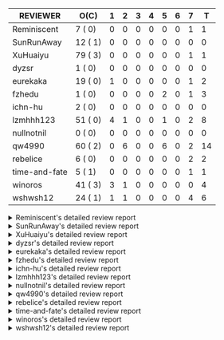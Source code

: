 |   REVIEWER    |  O(C)   | 1 | 2 | 3 | 4 | 5 | 6 | 7 | T  |
|---------------|---------|---|---|---|---|---|---|---|----|
| Reminiscent   |  7 ( 0) | 0 | 0 | 0 | 0 | 0 | 0 | 1 |  1 |
| SunRunAway    | 12 ( 1) | 0 | 0 | 0 | 0 | 0 | 0 | 0 |  0 |
| XuHuaiyu      | 79 ( 3) | 0 | 0 | 0 | 0 | 0 | 0 | 1 |  1 |
| dyzsr         |  1 ( 0) | 0 | 0 | 0 | 0 | 0 | 0 | 0 |  0 |
| eurekaka      | 19 ( 0) | 1 | 0 | 0 | 0 | 0 | 0 | 1 |  2 |
| fzhedu        |  1 ( 0) | 0 | 0 | 0 | 0 | 2 | 0 | 1 |  3 |
| ichn-hu       |  2 ( 0) | 0 | 0 | 0 | 0 | 0 | 0 | 0 |  0 |
| lzmhhh123     | 51 ( 0) | 4 | 1 | 0 | 0 | 1 | 0 | 2 |  8 |
| nullnotnil    |  0 ( 0) | 0 | 0 | 0 | 0 | 0 | 0 | 0 |  0 |
| qw4990        | 60 ( 2) | 0 | 6 | 0 | 0 | 6 | 0 | 2 | 14 |
| rebelice      |  6 ( 0) | 0 | 0 | 0 | 0 | 0 | 0 | 2 |  2 |
| time-and-fate |  5 ( 1) | 0 | 0 | 0 | 0 | 0 | 0 | 1 |  1 |
| winoros       | 41 ( 3) | 3 | 1 | 0 | 0 | 0 | 0 | 0 |  4 |
| wshwsh12      | 24 ( 1) | 1 | 1 | 0 | 0 | 0 | 0 | 4 |  6 |


<details> 
  <summary>Reminiscent's detailed review report</summary> 

## To Be Reviewed

|    REPO    |                                                                     PR                                                                     | C | LASTED  |
|------------|--------------------------------------------------------------------------------------------------------------------------------------------|---|---------|
| tidb/21896 | [planner: fix union doesn't handle collate correctly (#21854)](https://github.com/pingcap/tidb/pull/21896)                                 |   | 113d19h |
| tidb/23474 | [planner: fix inappropriate null flag of null constants (#23457)](https://github.com/pingcap/tidb/pull/23474)                              |   | 21d18h  |
| tidb/23575 | [executor: fix update panic on join having statement (#23554)](https://github.com/pingcap/tidb/pull/23575)                                 |   | 18d21h  |
| tidb/23685 | [planner: fix the issue that planner hints don't work in some batch/point-get plans (#23666)](https://github.com/pingcap/tidb/pull/23685)  |   | 14d16h  |
| tidb/23917 | [planner: fix wrong TableDual plans caused by comparing Binary and Bytes incorrectly (#23860)](https://github.com/pingcap/tidb/pull/23917) |   | 5d23h   |
| tidb/23918 | [planner: fix wrong TableDual plans caused by comparing Binary and Bytes incorrectly (#23860)](https://github.com/pingcap/tidb/pull/23918) |   | 5d23h   |
| tidb/23962 | [statistics: use index fm-sketches instead of bucket NDV to calculate global NDV for indexes](https://github.com/pingcap/tidb/pull/23962)  |   | 1d17h   |


## Reviewed in Last 7 Days

|    REPO    |                                                       PR                                                       | C | D |  R   |
|------------|----------------------------------------------------------------------------------------------------------------|---|---|------|
| tidb/23838 | [statistics: collect FMSketch when processing index analyze tasks](https://github.com/pingcap/tidb/pull/23838) |   | 7 | 5d1h |


</details> 


<details> 
  <summary>SunRunAway's detailed review report</summary> 

## To Be Reviewed

|    REPO    |                                                                  PR                                                                   | C | LASTED  |
|------------|---------------------------------------------------------------------------------------------------------------------------------------|---|---------|
| tidb/19178 | [executor: Refactor probe channel](https://github.com/pingcap/tidb/pull/19178)                                                        |   | 243d16h |
| tidb/19807 | [executor: parallel evaluation for hash aggregate distinct](https://github.com/pingcap/tidb/pull/19807)                               |   | 221d10h |
| tidb/19900 | [executor: enable inline projection for sort&topN](https://github.com/pingcap/tidb/pull/19900)                                        | Y | 216d18h |
| tidb/20140 | [expressions: Support `bin-to-uuid` and `uuid-to-bin`](https://github.com/pingcap/tidb/pull/20140)                                    |   | 203d22h |
| tidb/20765 | [planner: support stable result mode](https://github.com/pingcap/tidb/pull/20765)                                                     |   | 162d17h |
| tidb/21207 | [planner: fix the inappropriate out-of-range range estimation rule](https://github.com/pingcap/tidb/pull/21207)                       |   | 141d19h |
| tidb/21834 | [planner: enhanced index range calculation plan](https://github.com/pingcap/tidb/pull/21834)                                          |   | 118d18h |
| tidb/21876 | [planner: bypass the DNF restriction if index merge hint is specified (#20799)](https://github.com/pingcap/tidb/pull/21876)           |   | 116d19h |
| tidb/21878 | [planner: do not push down lock to pointGet/bacthPointGet when selection exists](https://github.com/pingcap/tidb/pull/21878)          |   | 116d18h |
| tidb/21956 | [planner/preprocessor: disallow into-outfile clause in some place](https://github.com/pingcap/tidb/pull/21956)                        |   | 111d23h |
| tidb/22217 | [*: rewrite origin SQL with default DB for SQL bindings (#21275)](https://github.com/pingcap/tidb/pull/22217)                         |   | 97d17h  |
| tidb/22379 | [[experiment] executor: allow aggregation to spill disk when running out of memory quota](https://github.com/pingcap/tidb/pull/22379) |   | 90d19h  |


## Reviewed in Last 7 Days

| REPO | PR | C | D | R |
|------|----|---|---|---|


</details> 


<details> 
  <summary>XuHuaiyu's detailed review report</summary> 

## To Be Reviewed

|     REPO     |                                                                              PR                                                                               | C | LASTED  |
|--------------|---------------------------------------------------------------------------------------------------------------------------------------------------------------|---|---------|
| docs-cn/5619 | [Update data-type-date-and-time.md](https://github.com/pingcap/docs-cn/pull/5619)                                                                             |   | 46d15h  |
| tidb/19900   | [executor: enable inline projection for sort&topN](https://github.com/pingcap/tidb/pull/19900)                                                                | Y | 216d18h |
| docs-cn/5671 | [tidb: Add time format description](https://github.com/pingcap/docs-cn/pull/5671)                                                                             |   | 40d11h  |
| tidb/19957   | [executor: add builtin aggregate function `json_arrayagg`](https://github.com/pingcap/tidb/pull/19957)                                                        | Y | 214d13h |
| tidb/20140   | [expressions: Support `bin-to-uuid` and `uuid-to-bin`](https://github.com/pingcap/tidb/pull/20140)                                                            |   | 203d22h |
| tidb/20790   | [collation: add pinyin collation for chinese charset support](https://github.com/pingcap/tidb/pull/20790)                                                     |   | 161d20h |
| tidb/21064   | [planner, executor: fix cast not check error](https://github.com/pingcap/tidb/pull/21064)                                                                     |   | 149d8h  |
| tidb/21149   | [executor:Add runtime stat for IndexMergeReaderExecutor (#20653)](https://github.com/pingcap/tidb/pull/21149)                                                 |   | 145d14h |
| tidb/21228   | [executor: return the result immediately when combining LIMIT row_count with DISTINCT](https://github.com/pingcap/tidb/pull/21228)                            |   | 141d13h |
| tidb/21304   | [executor: Add the HashAggExec runtime information (#20577)](https://github.com/pingcap/tidb/pull/21304)                                                      |   | 139d12h |
| tidb/21334   | [*: make rollback work on user-defined variables](https://github.com/pingcap/tidb/pull/21334)                                                                 |   | 138d14h |
| tidb/21401   | [expression: incompatibility with MySQL for ADDTIME()](https://github.com/pingcap/tidb/pull/21401)                                                            |   | 134d11h |
| tidb/21536   | [executor: add slow-log file meta cache to avoid repeat read file meta information](https://github.com/pingcap/tidb/pull/21536)                               |   | 127d14h |
| tidb/21564   | [ddl: fix Incorrect behavior of NO_ZERO_DATE when altering table](https://github.com/pingcap/tidb/pull/21564)                                                 |   | 126d15h |
| tidb/21896   | [planner: fix union doesn't handle collate correctly (#21854)](https://github.com/pingcap/tidb/pull/21896)                                                    |   | 113d19h |
| tidb/22131   | [privilege: remove leading and trailing space when create user and role](https://github.com/pingcap/tidb/pull/22131)                                          |   | 103d19h |
| tidb/22163   | [expression: separated arithmeticMinusIntSig](https://github.com/pingcap/tidb/pull/22163)                                                                     |   | 99d13h  |
| tidb/22186   | [executor: fix select into outfile with year type column has no data (#22175)](https://github.com/pingcap/tidb/pull/22186)                                    |   | 98d16h  |
| tidb/22616   | [expression: from_unixtime accept 64-bit integers](https://github.com/pingcap/tidb/pull/22616)                                                                |   | 74d23h  |
| tidb/22617   | [metrics: fix wrong bucket name of coprocessor cache (#22454)](https://github.com/pingcap/tidb/pull/22617)                                                    |   | 74d23h  |
| tidb/22624   | [ planner: not pruning column used by union scan condition (#21640)](https://github.com/pingcap/tidb/pull/22624)                                              |   | 74d17h  |
| tidb/22631   | [executor: refine window processor](https://github.com/pingcap/tidb/pull/22631)                                                                               |   | 72d23h  |
| tidb/22696   | [expression: enable arithmetic Mod push down](https://github.com/pingcap/tidb/pull/22696)                                                                     |   | 69d17h  |
| tidb/22711   | [executor: Fix inline schema name](https://github.com/pingcap/tidb/pull/22711)                                                                                |   | 69d11h  |
| tidb/22722   | [planner, errno: make error code of ErrMixOfGroupFuncAndFields consistent with MySQL](https://github.com/pingcap/tidb/pull/22722)                             |   | 68d20h  |
| tidb/22814   | [expression: fix enum and set type expression in where clause (#22785)](https://github.com/pingcap/tidb/pull/22814)                                           |   | 53d19h  |
| tidb/22908   | [txn: Add txn state's view](https://github.com/pingcap/tidb/pull/22908)                                                                                       |   | 48d20h  |
| tidb/23012   | [executor: fix affected rows of ddls and complete uint tests](https://github.com/pingcap/tidb/pull/23012)                                                     |   | 44d16h  |
| tidb/23152   | [expression: fix wrong error info (#22760)](https://github.com/pingcap/tidb/pull/23152)                                                                       |   | 37d14h  |
| tidb/23196   | [types: fix the bug about the wrong query result for decimal type  (#22507)](https://github.com/pingcap/tidb/pull/23196)                                      |   | 35d18h  |
| tidb/23220   | [Release 4.0](https://github.com/pingcap/tidb/pull/23220)                                                                                                     |   | 35d11h  |
| tidb/23233   | [planner: fix incorrect duration between compare (#22830)](https://github.com/pingcap/tidb/pull/23233)                                                        |   | 34d18h  |
| tidb/23257   | [executor: group_concat aggr panic when session.group_concat_max_len is small (#23131)](https://github.com/pingcap/tidb/pull/23257)                           |   | 33d18h  |
| tidb/23295   | [util, types: don't let SPM be affected by charset (#23161)](https://github.com/pingcap/tidb/pull/23295)                                                      |   | 32d11h  |
| tidb/23335   | [expression: fix unexpected constant fold when year compare string (#23281)](https://github.com/pingcap/tidb/pull/23335)                                      |   | 28d19h  |
| tidb/23336   | [expression: fix unexpected constant fold when year compare string (#23281)](https://github.com/pingcap/tidb/pull/23336)                                      |   | 28d19h  |
| tidb/23347   | [planner: show cast type in EXPLAIN in coptask (#23123)](https://github.com/pingcap/tidb/pull/23347)                                                          |   | 28d18h  |
| tidb/23348   | [planner: show cast type in EXPLAIN in coptask (#23123)](https://github.com/pingcap/tidb/pull/23348)                                                          |   | 28d18h  |
| tidb/23350   | [util/stringutil, util/ranger, planner: use hierarchical separators to simplify the parsing for info of EXPLAIN ](https://github.com/pingcap/tidb/pull/23350) |   | 28d17h  |
| tidb/23368   | [executor, expression: fix the incorrect result of AVG function (#23285)](https://github.com/pingcap/tidb/pull/23368)                                         |   | 27d20h  |
| tidb/23369   | [executor, expression: fix the incorrect result of AVG function (#23285)](https://github.com/pingcap/tidb/pull/23369)                                         |   | 27d20h  |
| tidb/23397   | [expression: fix refine compare constant (#23339)](https://github.com/pingcap/tidb/pull/23397)                                                                |   | 26d17h  |
| tidb/23398   | [expression: fix refine compare constant (#23339)](https://github.com/pingcap/tidb/pull/23398)                                                                |   | 26d17h  |
| tidb/23405   | [domain: remove the exit chan, use context](https://github.com/pingcap/tidb/pull/23405)                                                                       |   | 26d17h  |
| tidb/23433   | [WIP: speed up for slow query logs retrieving ](https://github.com/pingcap/tidb/pull/23433)                                                                   |   | 25d17h  |
| tidb/23474   | [planner: fix inappropriate null flag of null constants (#23457)](https://github.com/pingcap/tidb/pull/23474)                                                 |   | 21d18h  |
| tidb/23487   | [planner: optimize count(distinct a) to count(a) if there is an unique key on a](https://github.com/pingcap/tidb/pull/23487)                                  | Y | 21d14h  |
| tidb/23497   | [expression: Let TiDB use Hyperscan to support multi-pattern-match](https://github.com/pingcap/tidb/pull/23497)                                               |   | 20d22h  |
| tidb/23517   | [*: Add the metric about the SQL with TiFlash Success  (#23426)](https://github.com/pingcap/tidb/pull/23517)                                                  |   | 20d12h  |
| tidb/23562   | [execution: reuse iterator in hash join](https://github.com/pingcap/tidb/pull/23562)                                                                          |   | 19d13h  |
| tidb/23640   | [*: fix the bug about YEAR(0.9) returns NULL instead of 0 in NO_ZERO_DATE mode](https://github.com/pingcap/tidb/pull/23640)                                   |   | 15d13h  |
| tidb/23661   | [expression: Maintain separate scalar function pushdown lists for each engine instead of unified. (#23284)](https://github.com/pingcap/tidb/pull/23661)       |   | 14d20h  |
| tidb/23682   | [executor: fix a panic when batch point get is used for partition table (#23652)](https://github.com/pingcap/tidb/pull/23682)                                 |   | 14d16h  |
| tidb/23683   | [executor: fix a panic when batch point get is used for partition table (#23652)](https://github.com/pingcap/tidb/pull/23683)                                 |   | 14d16h  |
| tidb/23691   | [executor: fix index join on prefix column index (#23678)](https://github.com/pingcap/tidb/pull/23691)                                                        |   | 14d15h  |
| tidb/23705   | [executor: refineArgs() bug fix when compare int with very small decimal (#23694)](https://github.com/pingcap/tidb/pull/23705)                                |   | 14d13h  |
| tidb/23756   | [planner: fix set not null flag for outer join (#23727)](https://github.com/pingcap/tidb/pull/23756)                                                          |   | 13d14h  |
| tidb/23812   | [executor, planner: fix collation for hash join building (#23770)](https://github.com/pingcap/tidb/pull/23812)                                                |   | 12d12h  |
| tidb/23826   | [executor: fix 2nd index dup check after insert ignore on dup update primary (#23814)](https://github.com/pingcap/tidb/pull/23826)                            |   | 11d20h  |
| tidb/23857   | [types: fix type merge about bit type](https://github.com/pingcap/tidb/pull/23857)                                                                            |   | 7d19h   |
| tidb/23868   | [store, kv: Add information about async commit/1pc to tidb_last_txn_info (#23833)](https://github.com/pingcap/tidb/pull/23868)                                |   | 7d16h   |
| tidb/23878   | [functions: fix some string function has wrong collation and flag (#23835)](https://github.com/pingcap/tidb/pull/23878)                                       |   | 6d21h   |
| tidb/23879   | [functions: fix some string function has wrong collation and flag (#23835)](https://github.com/pingcap/tidb/pull/23879)                                       |   | 6d21h   |
| tidb/23884   | [Metric: Collect TiKV Read Metric for SLI/SLO](https://github.com/pingcap/tidb/pull/23884)                                                                    |   | 6d19h   |
| tidb/23888   | [executor: fix resource leak of Shuffle Executor.](https://github.com/pingcap/tidb/pull/23888)                                                                |   | 6d18h   |
| tidb/23902   | [expression: fix comparing year with datetime for equality](https://github.com/pingcap/tidb/pull/23902)                                                       |   | 6d15h   |
| tidb/23918   | [planner: fix wrong TableDual plans caused by comparing Binary and Bytes incorrectly (#23860)](https://github.com/pingcap/tidb/pull/23918)                    |   | 5d23h   |
| tidb/23931   | [*: don't allocate SessionIndexUsageCollector when indexUsageLease equals 0](https://github.com/pingcap/tidb/pull/23931)                                      |   | 4d18h   |
| tidb/23935   | [planner, sessionvar: avoid sending same task id to TiFlash (#23747)](https://github.com/pingcap/tidb/pull/23935)                                             |   | 4d13h   |
| tidb/23944   | [go.mod: update `gopsutil` to v3.21.3](https://github.com/pingcap/tidb/pull/23944)                                                                            |   | 2d14h   |
| tidb/23950   | [planner: fix comment mistake of `basePhysicalPlan. ExplainNormalizedInfo`](https://github.com/pingcap/tidb/pull/23950)                                       |   | 1d20h   |
| tidb/23956   | [*: Add the metric about the SQL with TiFlash Success  (#23426)](https://github.com/pingcap/tidb/pull/23956)                                                  |   | 1d19h   |
| tidb/23958   | [executor: fix `show table status` for the database with upper-cased name (#23896)](https://github.com/pingcap/tidb/pull/23958)                               |   | 1d18h   |
| tidb/23959   | [executor: fix `show table status` for the database with upper-cased name (#23896)](https://github.com/pingcap/tidb/pull/23959)                               |   | 1d18h   |
| tidb/23964   | [executor: GROUP_CONCAT(float) is not compatible with mysql](https://github.com/pingcap/tidb/pull/23964)                                                      |   | 1d16h   |
| tidb/23972   | [planner: change descScanFactor to scanFactor when rowCount is small.](https://github.com/pingcap/tidb/pull/23972)                                            |   | 1d13h   |
| tidb/23978   | [*: add security enhanced mode part 1](https://github.com/pingcap/tidb/pull/23978)                                                                            |   | 1d2h    |
| tidb/23981   | [planner: remove useless cast function in AggToProj](https://github.com/pingcap/tidb/pull/23981)                                                              |   | 20h     |
| tidb/23988   | [statistics: fix some potential panic in statistics](https://github.com/pingcap/tidb/pull/23988)                                                              |   | 18h     |


## Reviewed in Last 7 Days

|    REPO    |                                               PR                                                | C | D |  R  |
|------------|-------------------------------------------------------------------------------------------------|---|---|-----|
| tidb/23867 | [expression: fix wrong flen infer for bit constant](https://github.com/pingcap/tidb/pull/23867) |   | 7 | 16h |


</details> 


<details> 
  <summary>dyzsr's detailed review report</summary> 

## To Be Reviewed

|    REPO    |                                                             PR                                                             | C | LASTED |
|------------|----------------------------------------------------------------------------------------------------------------------------|---|--------|
| tidb/23559 | [ranger: fix the range construction behavior when the column's type is `YEAR`](https://github.com/pingcap/tidb/pull/23559) |   | 19d14h |


## Reviewed in Last 7 Days

| REPO | PR | C | D | R |
|------|----|---|---|---|


</details> 


<details> 
  <summary>eurekaka's detailed review report</summary> 

## To Be Reviewed

|    REPO    |                                                                         PR                                                                         | C | LASTED  |
|------------|----------------------------------------------------------------------------------------------------------------------------------------------------|---|---------|
| tidb/20877 | [statistics: collect index usage information](https://github.com/pingcap/tidb/pull/20877)                                                          |   | 159d16h |
| tidb/23002 | [store/*: fix err check](https://github.com/pingcap/tidb/pull/23002)                                                                               |   | 45d0h   |
| tidb/23283 | [util: optimize the performance of restore with db (#22910)](https://github.com/pingcap/tidb/pull/23283)                                           |   | 32d17h  |
| tidb/23316 | [planner: Fix rebuild range for prepared plan](https://github.com/pingcap/tidb/pull/23316)                                                         |   | 29d17h  |
| tidb/23373 | [executor: fix get var expr when session var is hex literal (#23241)](https://github.com/pingcap/tidb/pull/23373)                                  |   | 27d19h  |
| tidb/23543 | [statistics: fix auto analyze log information incomplete (#23522)](https://github.com/pingcap/tidb/pull/23543)                                     |   | 19d18h  |
| tidb/23685 | [planner: fix the issue that planner hints don't work in some batch/point-get plans (#23666)](https://github.com/pingcap/tidb/pull/23685)          |   | 14d16h  |
| tidb/23689 | [planner: fix the panic when we calculate the partition range (#23651)](https://github.com/pingcap/tidb/pull/23689)                                |   | 14d16h  |
| tidb/23705 | [executor: refineArgs() bug fix when compare int with very small decimal (#23694)](https://github.com/pingcap/tidb/pull/23705)                     |   | 14d13h  |
| tidb/23756 | [planner: fix set not null flag for outer join (#23727)](https://github.com/pingcap/tidb/pull/23756)                                               |   | 13d14h  |
| tidb/23760 | [collation: fix tidb panic when compare string with collation](https://github.com/pingcap/tidb/pull/23760)                                         |   | 13d13h  |
| tidb/23883 | [*: don't allocate SessionIndexUsageCollector when indexUsageLease equals 0 (#23861)](https://github.com/pingcap/tidb/pull/23883)                  |   | 6d19h   |
| tidb/23926 | [planner: support explain verbose mode](https://github.com/pingcap/tidb/pull/23926)                                                                |   | 4d21h   |
| tidb/23938 | [planner,privilege: requires extra privileges for REPLACE and INSERT ON DUPLICATE statements (#23911)](https://github.com/pingcap/tidb/pull/23938) |   | 4d9h    |
| tidb/23939 | [planner,privilege: requires extra privileges for REPLACE and INSERT ON DUPLICATE statements (#23911)](https://github.com/pingcap/tidb/pull/23939) |   | 4d9h    |
| tidb/23969 | [planner: fix a bug that point get plan returns wrong column name (#23365)](https://github.com/pingcap/tidb/pull/23969)                            |   | 1d14h   |
| tidb/23970 | [planner: fix a bug that point get plan returns wrong column name (#23365)](https://github.com/pingcap/tidb/pull/23970)                            |   | 1d14h   |
| tidb/23974 | [planner: do not push down to TiFlash if the table scan require to scan data in desc order (#23948)](https://github.com/pingcap/tidb/pull/23974)   |   | 1d12h   |
| tidb/23988 | [statistics: fix some potential panic in statistics](https://github.com/pingcap/tidb/pull/23988)                                                   |   | 18h     |


## Reviewed in Last 7 Days

|    REPO    |                                                 PR                                                 | C | D |  R   |
|------------|----------------------------------------------------------------------------------------------------|---|---|------|
| tidb/23968 | [statistics: fix unstable TestDropPartitionStats test](https://github.com/pingcap/tidb/pull/23968) |   | 1 | 18h  |
| tidb/23718 | [*: add TableSample ID for PhysicalIDToTypeString()](https://github.com/pingcap/tidb/pull/23718)   |   | 7 | 7d5h |


</details> 


<details> 
  <summary>fzhedu's detailed review report</summary> 

## To Be Reviewed

|    REPO    |                                                        PR                                                         | C | LASTED |
|------------|-------------------------------------------------------------------------------------------------------------------|---|--------|
| tidb/23935 | [planner, sessionvar: avoid sending same task id to TiFlash (#23747)](https://github.com/pingcap/tidb/pull/23935) |   | 4d13h  |


## Reviewed in Last 7 Days

|    REPO    |                                                          PR                                                          | C | D |   R   |
|------------|----------------------------------------------------------------------------------------------------------------------|---|---|-------|
| tidb/23930 | [planner: make sure that join key type are always the same for mpp join](https://github.com/pingcap/tidb/pull/23930) |   | 5 | 5h    |
| tidb/23747 | [planner, sessionvar: avoid sending same task id to TiFlash](https://github.com/pingcap/tidb/pull/23747)             |   | 5 | 9d1h  |
| tics/1715  | [Do not allow columns with same name in TiFlash's Block](https://github.com/pingcap/tics/pull/1715)                  |   | 7 | 5d22h |


</details> 


<details> 
  <summary>ichn-hu's detailed review report</summary> 

## To Be Reviewed

|    REPO    |                                               PR                                                | C | LASTED |
|------------|-------------------------------------------------------------------------------------------------|---|--------|
| tidb/23857 | [types: fix type merge about bit type](https://github.com/pingcap/tidb/pull/23857)              |   | 7d19h  |
| tidb/23867 | [expression: fix wrong flen infer for bit constant](https://github.com/pingcap/tidb/pull/23867) |   | 7d16h  |


## Reviewed in Last 7 Days

| REPO | PR | C | D | R |
|------|----|---|---|---|


</details> 


<details> 
  <summary>lzmhhh123's detailed review report</summary> 

## To Be Reviewed

|    REPO    |                                                                             PR                                                                              | C | LASTED  |
|------------|-------------------------------------------------------------------------------------------------------------------------------------------------------------|---|---------|
| tidb/20444 | [expression: add json_merge_patch](https://github.com/pingcap/tidb/pull/20444)                                                                              |   | 181d21h |
| tidb/20465 | [expression: add uuidShortFunction](https://github.com/pingcap/tidb/pull/20465)                                                                             |   | 180d19h |
| tidb/20642 | [executor: modify admin executors to support partitioned table with global index](https://github.com/pingcap/tidb/pull/20642)                               |   | 169d15h |
| tidb/20903 | [planner: fix confused and unnecessary double-projection in plans.](https://github.com/pingcap/tidb/pull/20903)                                             |   | 158d17h |
| tidb/21018 | [planner: don't push down null sensitive join conditions (#19620)](https://github.com/pingcap/tidb/pull/21018)                                              |   | 152d17h |
| tidb/21195 | [brie: integrate lightning to suport IMPORT statement](https://github.com/pingcap/tidb/pull/21195)                                                          |   | 141d22h |
| tidb/21334 | [*: make rollback work on user-defined variables](https://github.com/pingcap/tidb/pull/21334)                                                               |   | 138d14h |
| tidb/21347 | [session: make rollback work on global variables](https://github.com/pingcap/tidb/pull/21347)                                                               |   | 137d19h |
| tidb/21487 | [*: ensure TABLE statement works](https://github.com/pingcap/tidb/pull/21487)                                                                               |   | 131d4h  |
| tidb/21641 | [executor: Fix pessimistic lock doesn't work on the partition table for subquery/joins](https://github.com/pingcap/tidb/pull/21641)                         |   | 124d18h |
| tidb/21651 | [planner: allow filter condition pushing down to IndexScan for prefix index](https://github.com/pingcap/tidb/pull/21651)                                    |   | 124d13h |
| tidb/22126 | [*: add `sys` schema, `sys.SCHEMA_UNUSED_INDEXES` view and `sys.SCHEMA_INDEX_USAGE` view](https://github.com/pingcap/tidb/pull/22126)                       |   | 103d19h |
| tidb/22361 | [table: fix insert into _tidb_rowid panic and rebase it if needed (#22062)](https://github.com/pingcap/tidb/pull/22361)                                     |   | 91d20h  |
| tidb/22372 | [executor: fix SelectForUpdate in decorrelated subquery under pessimistic mode](https://github.com/pingcap/tidb/pull/22372)                                 |   | 91d9h   |
| tidb/22478 | [planner, executor: fix query partition table with global unique index get wrong result](https://github.com/pingcap/tidb/pull/22478)                        |   | 82d13h  |
| tidb/22631 | [executor: refine window processor](https://github.com/pingcap/tidb/pull/22631)                                                                             |   | 72d23h  |
| tidb/22686 | [expression: support enum pushdown](https://github.com/pingcap/tidb/pull/22686)                                                                             |   | 69d22h  |
| tidb/22699 | [brie: add error info column and history backup/restore info in sql](https://github.com/pingcap/tidb/pull/22699)                                            |   | 69d16h  |
| tidb/23001 | [statistics: fix err check](https://github.com/pingcap/tidb/pull/23001)                                                                                     |   | 45d0h   |
| tidb/23022 | [executor: create PipelinedWindowExec based on current implementation and modify the windowProcessor interface](https://github.com/pingcap/tidb/pull/23022) |   | 43d18h  |
| tidb/23149 | [core: support left join and right join for join reorder](https://github.com/pingcap/tidb/pull/23149)                                                       |   | 38d12h  |
| tidb/23257 | [executor: group_concat aggr panic when session.group_concat_max_len is small (#23131)](https://github.com/pingcap/tidb/pull/23257)                         |   | 33d18h  |
| tidb/23283 | [util: optimize the performance of restore with db (#22910)](https://github.com/pingcap/tidb/pull/23283)                                                    |   | 32d17h  |
| tidb/23347 | [planner: show cast type in EXPLAIN in coptask (#23123)](https://github.com/pingcap/tidb/pull/23347)                                                        |   | 28d18h  |
| tidb/23348 | [planner: show cast type in EXPLAIN in coptask (#23123)](https://github.com/pingcap/tidb/pull/23348)                                                        |   | 28d18h  |
| tidb/23368 | [executor, expression: fix the incorrect result of AVG function (#23285)](https://github.com/pingcap/tidb/pull/23368)                                       |   | 27d20h  |
| tidb/23369 | [executor, expression: fix the incorrect result of AVG function (#23285)](https://github.com/pingcap/tidb/pull/23369)                                       |   | 27d20h  |
| tidb/23373 | [executor: fix get var expr when session var is hex literal (#23241)](https://github.com/pingcap/tidb/pull/23373)                                           |   | 27d19h  |
| tidb/23559 | [ranger: fix the range construction behavior when the column's type is `YEAR`](https://github.com/pingcap/tidb/pull/23559)                                  |   | 19d14h  |
| tidb/23655 | [planner, type: remove the prefix 0 in the bit array when we get the BinaryLiteral (#23523)](https://github.com/pingcap/tidb/pull/23655)                    |   | 14d22h  |
| tidb/23656 | [planner, type: remove the prefix 0 in the bit array when we get the BinaryLiteral (#23523)](https://github.com/pingcap/tidb/pull/23656)                    |   | 14d22h  |
| tidb/23660 | [expression: Maintain separate scalar function pushdown lists for each engine instead of unified. (#23284)](https://github.com/pingcap/tidb/pull/23660)     |   | 14d20h  |
| tidb/23661 | [expression: Maintain separate scalar function pushdown lists for each engine instead of unified. (#23284)](https://github.com/pingcap/tidb/pull/23661)     |   | 14d20h  |
| tidb/23703 | [expression: fix approx_percent panic on bit column (#23687)](https://github.com/pingcap/tidb/pull/23703)                                                   |   | 14d13h  |
| tidb/23705 | [executor: refineArgs() bug fix when compare int with very small decimal (#23694)](https://github.com/pingcap/tidb/pull/23705)                              |   | 14d13h  |
| tidb/23714 | [*:Support record statment_history table evicted info](https://github.com/pingcap/tidb/pull/23714)                                                          |   | 14d1h   |
| tidb/23756 | [planner: fix set not null flag for outer join (#23727)](https://github.com/pingcap/tidb/pull/23756)                                                        |   | 13d14h  |
| tidb/23760 | [collation: fix tidb panic when compare string with collation](https://github.com/pingcap/tidb/pull/23760)                                                  |   | 13d13h  |
| tidb/23812 | [executor, planner: fix collation for hash join building (#23770)](https://github.com/pingcap/tidb/pull/23812)                                              |   | 12d12h  |
| tidb/23818 | [*: protect read only noop via tidb_enable_noop_functions](https://github.com/pingcap/tidb/pull/23818)                                                      |   | 12d5h   |
| tidb/23822 | [statistics: feedback not panic when no ndv collected (#23808)](https://github.com/pingcap/tidb/pull/23822)                                                 |   | 11d22h  |
| tidb/23902 | [expression: fix comparing year with datetime for equality](https://github.com/pingcap/tidb/pull/23902)                                                     |   | 6d15h   |
| tidb/23926 | [planner: support explain verbose mode](https://github.com/pingcap/tidb/pull/23926)                                                                         |   | 4d21h   |
| tidb/23935 | [planner, sessionvar: avoid sending same task id to TiFlash (#23747)](https://github.com/pingcap/tidb/pull/23935)                                           |   | 4d13h   |
| tidb/23936 | [planner: prevent appending `_tidb_rowid` to `DataSource` schema in index merge](https://github.com/pingcap/tidb/pull/23936)                                |   | 4d12h   |
| tidb/23939 | [planner,privilege: requires extra privileges for REPLACE and INSERT ON DUPLICATE statements (#23911)](https://github.com/pingcap/tidb/pull/23939)          |   | 4d9h    |
| tidb/23940 | [config, ddl: allow auto inc columns in generated columns and expression indexes](https://github.com/pingcap/tidb/pull/23940)                               |   | 3d17h   |
| tidb/23959 | [executor: fix `show table status` for the database with upper-cased name (#23896)](https://github.com/pingcap/tidb/pull/23959)                             |   | 1d18h   |
| tidb/23968 | [statistics: fix unstable TestDropPartitionStats test](https://github.com/pingcap/tidb/pull/23968)                                                          |   | 1d14h   |
| tidb/23987 | [executor: Implements json_arrayagg function](https://github.com/pingcap/tidb/pull/23987)                                                                   |   | 18h     |
| tidb/23989 | [expression: don't propagateColumnEQ joinCondition when nullSensitive](https://github.com/pingcap/tidb/pull/23989)                                          |   | 17h     |


## Reviewed in Last 7 Days

|    REPO    |                                                                        PR                                                                        | C | D |  R  |
|------------|--------------------------------------------------------------------------------------------------------------------------------------------------|---|---|-----|
| tidb/23982 | [expression: Fix incorrect pushdown function list.](https://github.com/pingcap/tidb/pull/23982)                                                  |   | 1 | 3h  |
| tidb/23981 | [planner: remove useless cast function in AggToProj](https://github.com/pingcap/tidb/pull/23981)                                                 |   | 1 | 1h  |
| tidb/23975 | [planner: do not push down to TiFlash if the table scan require to scan data in desc order (#23948)](https://github.com/pingcap/tidb/pull/23975) |   | 1 | 15h |
| tidb/23974 | [planner: do not push down to TiFlash if the table scan require to scan data in desc order (#23948)](https://github.com/pingcap/tidb/pull/23974) |   | 1 | 15h |
| tidb/23948 | [planner: do not push down to TiFlash if the table scan require to scan data in desc order](https://github.com/pingcap/tidb/pull/23948)          |   | 2 | 1h  |
| tidb/23922 | [planner: fix point-get response's original name](https://github.com/pingcap/tidb/pull/23922)                                                    |   | 5 | 18h |
| tidb/23888 | [executor: fix resource leak of Shuffle Executor.](https://github.com/pingcap/tidb/pull/23888)                                                   |   | 7 | 0h  |
| tidb/23885 | [executor,distsql: clean up useless interface](https://github.com/pingcap/tidb/pull/23885)                                                       |   | 7 | 0h  |


</details> 


<details> 
  <summary>nullnotnil's detailed review report</summary> 

## To Be Reviewed

| REPO | PR | C | LASTED |
|------|----|---|--------|


## Reviewed in Last 7 Days

| REPO | PR | C | D | R |
|------|----|---|---|---|


</details> 


<details> 
  <summary>qw4990's detailed review report</summary> 

## To Be Reviewed

|     REPO     |                                                                             PR                                                                              | C | LASTED  |
|--------------|-------------------------------------------------------------------------------------------------------------------------------------------------------------|---|---------|
| tidb/19029   | [types: fix unexpected NOT_NULL flags](https://github.com/pingcap/tidb/pull/19029)                                                                          |   | 250d22h |
| docs-cn/5561 | [Add sql optimization-related docs to toc](https://github.com/pingcap/docs-cn/pull/5561)                                                                    |   | 50d15h  |
| tidb/20708   | [*: separate auto_increment ID allocator from _tidb_rowid allocator](https://github.com/pingcap/tidb/pull/20708)                                            |   | 166d20h |
| tidb/20969   | [executor: Improve the performance of appending not fixed columns](https://github.com/pingcap/tidb/pull/20969)                                              |   | 154d9h  |
| tidb/21018   | [planner: don't push down null sensitive join conditions (#19620)](https://github.com/pingcap/tidb/pull/21018)                                              |   | 152d17h |
| tidb/21149   | [executor:Add runtime stat for IndexMergeReaderExecutor (#20653)](https://github.com/pingcap/tidb/pull/21149)                                               |   | 145d14h |
| tidb/21304   | [executor: Add the HashAggExec runtime information (#20577)](https://github.com/pingcap/tidb/pull/21304)                                                    |   | 139d12h |
| tidb/21318   | [planner, expression: use the range of column types to simplify expressions](https://github.com/pingcap/tidb/pull/21318)                                    |   | 138d18h |
| tidb/21401   | [expression: incompatibility with MySQL for ADDTIME()](https://github.com/pingcap/tidb/pull/21401)                                                          |   | 134d11h |
| tidb/21508   | [execution: fix dayofweek('0000-00-00') behavior](https://github.com/pingcap/tidb/pull/21508)                                                               |   | 130d10h |
| tidb/21876   | [planner: bypass the DNF restriction if index merge hint is specified (#20799)](https://github.com/pingcap/tidb/pull/21876)                                 |   | 116d19h |
| tidb/21887   | [types: support %X %V %W formats for STR_TO_DATE()](https://github.com/pingcap/tidb/pull/21887)                                                             |   | 115d11h |
| tidb/21954   | [planner/cascades: add rule `PushSelDownApply`](https://github.com/pingcap/tidb/pull/21954)                                                                 |   | 111d23h |
| tidb/22146   | [executor: forbid SFU on view](https://github.com/pingcap/tidb/pull/22146)                                                                                  |   | 99d21h  |
| tidb/22217   | [*: rewrite origin SQL with default DB for SQL bindings (#21275)](https://github.com/pingcap/tidb/pull/22217)                                               |   | 97d17h  |
| tidb/22234   | [executor, planner: ON DUPLICATE UPDATE can refer to un-project col (#14412)](https://github.com/pingcap/tidb/pull/22234)                                   |   | 97d15h  |
| tidb/22261   | [time: fix parse datetime won't truncate the reluctant string (#22232)](https://github.com/pingcap/tidb/pull/22261)                                         |   | 96d19h  |
| tidb/22374   | [expression: separated arithmeticIntDivideSig](https://github.com/pingcap/tidb/pull/22374)                                                                  |   | 91d0h   |
| tidb/22415   | [ddl: refactor placement package](https://github.com/pingcap/tidb/pull/22415)                                                                               |   | 87d17h  |
| tidb/22416   | [core: fix subQuery at projection in only_full_group](https://github.com/pingcap/tidb/pull/22416)                                                           | Y | 87d11h  |
| tidb/22541   | [expression: Support builtin function SOUNDEX](https://github.com/pingcap/tidb/pull/22541)                                                                  |   | 77d9h   |
| tidb/22565   | [statistics: fix panic occurs when stats cache inconsistency (#22465)](https://github.com/pingcap/tidb/pull/22565)                                          | Y | 76d17h  |
| tidb/22814   | [expression: fix enum and set type expression in where clause (#22785)](https://github.com/pingcap/tidb/pull/22814)                                         |   | 53d19h  |
| tidb/22862   | [brie: fix the problem that ddl restored by BR via SQL is not replicated to downstream](https://github.com/pingcap/tidb/pull/22862)                         |   | 50d22h  |
| tidb/22923   | [expression: correct constant propagation for collation (#22666)](https://github.com/pingcap/tidb/pull/22923)                                               |   | 48d14h  |
| tidb/22924   | [planner: fix wrong index merge selection (#22825)](https://github.com/pingcap/tidb/pull/22924)                                                             |   | 48d13h  |
| tidb/22984   | [executor: fix logging format of prepared statements (#16062)](https://github.com/pingcap/tidb/pull/22984)                                                  |   | 45d10h  |
| tidb/23002   | [store/*: fix err check](https://github.com/pingcap/tidb/pull/23002)                                                                                        |   | 45d0h   |
| tidb/23022   | [executor: create PipelinedWindowExec based on current implementation and modify the windowProcessor interface](https://github.com/pingcap/tidb/pull/23022) |   | 43d18h  |
| tidb/23152   | [expression: fix wrong error info (#22760)](https://github.com/pingcap/tidb/pull/23152)                                                                     |   | 37d14h  |
| tidb/23196   | [types: fix the bug about the wrong query result for decimal type  (#22507)](https://github.com/pingcap/tidb/pull/23196)                                    |   | 35d18h  |
| tidb/23208   | [statistics, util/ranger: improve selectivity calculation for DNF filters (#18741)](https://github.com/pingcap/tidb/pull/23208)                             |   | 35d16h  |
| tidb/23295   | [util, types: don't let SPM be affected by charset (#23161)](https://github.com/pingcap/tidb/pull/23295)                                                    |   | 32d11h  |
| tidb/23316   | [planner: Fix rebuild range for prepared plan](https://github.com/pingcap/tidb/pull/23316)                                                                  |   | 29d17h  |
| tidb/23373   | [executor: fix get var expr when session var is hex literal (#23241)](https://github.com/pingcap/tidb/pull/23373)                                           |   | 27d19h  |
| tidb/23397   | [expression: fix refine compare constant (#23339)](https://github.com/pingcap/tidb/pull/23397)                                                              |   | 26d17h  |
| tidb/23398   | [expression: fix refine compare constant (#23339)](https://github.com/pingcap/tidb/pull/23398)                                                              |   | 26d17h  |
| tidb/23448   | [wip :execution: parallel build hash table](https://github.com/pingcap/tidb/pull/23448)                                                                     |   | 23d12h  |
| tidb/23590   | [planner, table: optimize the list partition pruner for range query](https://github.com/pingcap/tidb/pull/23590)                                            |   | 18d16h  |
| tidb/23598   | [types: fix collation for binary literal (#23591)](https://github.com/pingcap/tidb/pull/23598)                                                              |   | 18d13h  |
| tidb/23655   | [planner, type: remove the prefix 0 in the bit array when we get the BinaryLiteral (#23523)](https://github.com/pingcap/tidb/pull/23655)                    |   | 14d22h  |
| tidb/23656   | [planner, type: remove the prefix 0 in the bit array when we get the BinaryLiteral (#23523)](https://github.com/pingcap/tidb/pull/23656)                    |   | 14d22h  |
| tidb/23658   | [*: collect transaction write duration/throughput metrics for SLI/SLO (#23462)](https://github.com/pingcap/tidb/pull/23658)                                 |   | 14d21h  |
| tidb/23660   | [expression: Maintain separate scalar function pushdown lists for each engine instead of unified. (#23284)](https://github.com/pingcap/tidb/pull/23660)     |   | 14d20h  |
| tidb/23661   | [expression: Maintain separate scalar function pushdown lists for each engine instead of unified. (#23284)](https://github.com/pingcap/tidb/pull/23661)     |   | 14d20h  |
| tidb/23682   | [executor: fix a panic when batch point get is used for partition table (#23652)](https://github.com/pingcap/tidb/pull/23682)                               |   | 14d16h  |
| tidb/23689   | [planner: fix the panic when we calculate the partition range (#23651)](https://github.com/pingcap/tidb/pull/23689)                                         |   | 14d16h  |
| tidb/23730   | [distsql/*: typo fix for `dispatches`](https://github.com/pingcap/tidb/pull/23730)                                                                          |   | 13d18h  |
| tidb/23796   | [tests: make TestIndexLookupMergeJoinHang and TestIssue18068 stable (#23741)](https://github.com/pingcap/tidb/pull/23796)                                   |   | 12d19h  |
| tidb/23812   | [executor, planner: fix collation for hash join building (#23770)](https://github.com/pingcap/tidb/pull/23812)                                              |   | 12d12h  |
| tidb/23867   | [expression: fix wrong flen infer for bit constant](https://github.com/pingcap/tidb/pull/23867)                                                             |   | 7d16h   |
| tidb/23878   | [functions: fix some string function has wrong collation and flag (#23835)](https://github.com/pingcap/tidb/pull/23878)                                     |   | 6d21h   |
| tidb/23879   | [functions: fix some string function has wrong collation and flag (#23835)](https://github.com/pingcap/tidb/pull/23879)                                     |   | 6d21h   |
| tidb/23918   | [planner: fix wrong TableDual plans caused by comparing Binary and Bytes incorrectly (#23860)](https://github.com/pingcap/tidb/pull/23918)                  |   | 5d23h   |
| tidb/23933   | [planner: append common handle columns into the schema of index merge table plan](https://github.com/pingcap/tidb/pull/23933)                               |   | 4d16h   |
| tidb/23954   | [*: collect transaction write duration/throughput metrics for SLI/SLO (#23462)](https://github.com/pingcap/tidb/pull/23954)                                 |   | 1d19h   |
| tidb/23963   | [executor: checking chunk is full precedes filtering](https://github.com/pingcap/tidb/pull/23963)                                                           |   | 1d17h   |
| tidb/23976   | [executor: skip ignore check for not update indexes (#23894)](https://github.com/pingcap/tidb/pull/23976)                                                   |   | 1d12h   |
| tidb/23980   | [planner: do not build MPP plan for scan with virtual columns](https://github.com/pingcap/tidb/pull/23980)                                                  |   | 22h     |
| tidb/23987   | [executor: Implements json_arrayagg function](https://github.com/pingcap/tidb/pull/23987)                                                                   |   | 18h     |


## Reviewed in Last 7 Days

|    REPO    |                                                                PR                                                                 | C | D |   R    |
|------------|-----------------------------------------------------------------------------------------------------------------------------------|---|---|--------|
| tidb/23733 | [planner: generate BatchPointGet for hash table partitions](https://github.com/pingcap/tidb/pull/23733)                           |   | 2 | 12d3h  |
| tidb/23931 | [*: don't allocate SessionIndexUsageCollector when indexUsageLease equals 0](https://github.com/pingcap/tidb/pull/23931)          |   | 2 | 3d4h   |
| tidb/23559 | [ranger: fix the range construction behavior when the column's type is `YEAR`](https://github.com/pingcap/tidb/pull/23559)        |   | 2 | 17d23h |
| tidb/23968 | [statistics: fix unstable TestDropPartitionStats test](https://github.com/pingcap/tidb/pull/23968)                                |   | 2 | 0h     |
| tidb/23926 | [planner: support explain verbose mode](https://github.com/pingcap/tidb/pull/23926)                                               |   | 2 | 3d4h   |
| tidb/23935 | [planner, sessionvar: avoid sending same task id to TiFlash (#23747)](https://github.com/pingcap/tidb/pull/23935)                 |   | 2 | 2d17h  |
| tidb/23922 | [planner: fix point-get response's original name](https://github.com/pingcap/tidb/pull/23922)                                     |   | 5 | 1d0h   |
| tidb/23674 | [*: add column `End_time` in show analyze status and add related log](https://github.com/pingcap/tidb/pull/23674)                 |   | 5 | 9d22h  |
| tidb/23890 | [statistics: check step overflow when converting a range to points for estimation](https://github.com/pingcap/tidb/pull/23890)    |   | 5 | 1d23h  |
| tidb/23895 | [statistics: add more tests for extended stats](https://github.com/pingcap/tidb/pull/23895)                                       |   | 5 | 1d22h  |
| tidb/23929 | [Revert "*: don't allocate SessionIndexUsageCollector when indexUsageLease equals 0"](https://github.com/pingcap/tidb/pull/23929) |   | 5 | 0h     |
| tidb/23862 | [statistics: make the global-level topN more accurate](https://github.com/pingcap/tidb/pull/23862)                                |   | 5 | 2d21h  |
| tidb/23883 | [*: don't allocate SessionIndexUsageCollector when indexUsageLease equals 0 (#23861)](https://github.com/pingcap/tidb/pull/23883) |   | 7 | 0h     |
| tidb/23861 | [*: don't allocate SessionIndexUsageCollector when indexUsageLease equals 0](https://github.com/pingcap/tidb/pull/23861)          |   | 7 | 18h    |


</details> 


<details> 
  <summary>rebelice's detailed review report</summary> 

## To Be Reviewed

|    REPO     |                                                                    PR                                                                     | C | LASTED |
|-------------|-------------------------------------------------------------------------------------------------------------------------------------------|---|--------|
| tidb/23537  | [planner: remove some risky cache operations in the plan builder (#23354)](https://github.com/pingcap/tidb/pull/23537)                    |   | 19d19h |
| parser/1205 | [Implement force_index hint in parser and TiDB](https://github.com/pingcap/parser/pull/1205)                                              |   | 11d17h |
| tidb/23685  | [planner: fix the issue that planner hints don't work in some batch/point-get plans (#23666)](https://github.com/pingcap/tidb/pull/23685) |   | 14d16h |
| tidb/23836  | [parser, core: Implement force_index hint in parser and TiDB](https://github.com/pingcap/tidb/pull/23836)                                 |   | 11d17h |
| tidb/23926  | [planner: support explain verbose mode](https://github.com/pingcap/tidb/pull/23926)                                                       |   | 4d21h  |
| tidb/23962  | [statistics: use index fm-sketches instead of bucket NDV to calculate global NDV for indexes](https://github.com/pingcap/tidb/pull/23962) |   | 1d17h  |


## Reviewed in Last 7 Days

|    REPO    |                                                        PR                                                         | C | D |  R   |
|------------|-------------------------------------------------------------------------------------------------------------------|---|---|------|
| tidb/23674 | [*: add column `End_time` in show analyze status and add related log](https://github.com/pingcap/tidb/pull/23674) |   | 7 | 8d3h |
| tidb/23862 | [statistics: make the global-level topN more accurate](https://github.com/pingcap/tidb/pull/23862)                |   | 7 | 1d0h |


</details> 


<details> 
  <summary>time-and-fate's detailed review report</summary> 

## To Be Reviewed

|    REPO    |                                                               PR                                                               | C | LASTED  |
|------------|--------------------------------------------------------------------------------------------------------------------------------|---|---------|
| tidb/20877 | [statistics: collect index usage information](https://github.com/pingcap/tidb/pull/20877)                                      |   | 159d16h |
| tidb/22416 | [core: fix subQuery at projection in only_full_group](https://github.com/pingcap/tidb/pull/22416)                              | Y | 87d11h  |
| tidb/23890 | [statistics: check step overflow when converting a range to points for estimation](https://github.com/pingcap/tidb/pull/23890) |   | 6d18h   |
| tidb/23895 | [statistics: add more tests for extended stats](https://github.com/pingcap/tidb/pull/23895)                                    |   | 6d17h   |
| tidb/23933 | [planner: append common handle columns into the schema of index merge table plan](https://github.com/pingcap/tidb/pull/23933)  |   | 4d16h   |


## Reviewed in Last 7 Days

|    REPO    |                                                   PR                                                   | C | D |   R   |
|------------|--------------------------------------------------------------------------------------------------------|---|---|-------|
| tidb/23828 | [executor: do not show extended stats for dropped columns](https://github.com/pingcap/tidb/pull/23828) |   | 7 | 4d21h |


</details> 


<details> 
  <summary>winoros's detailed review report</summary> 

## To Be Reviewed

|     REPO     |                                                                              PR                                                                               | C | LASTED  |
|--------------|---------------------------------------------------------------------------------------------------------------------------------------------------------------|---|---------|
| tidb/19957   | [executor: add builtin aggregate function `json_arrayagg`](https://github.com/pingcap/tidb/pull/19957)                                                        | Y | 214d13h |
| docs-cn/5916 | [sql-statements, information-schema: add `END_TIME` field for table `ANALYZE_STATUS`](https://github.com/pingcap/docs-cn/pull/5916)                           |   | 12d17h  |
| tidb/20765   | [planner: support stable result mode](https://github.com/pingcap/tidb/pull/20765)                                                                             |   | 162d17h |
| tidb/20877   | [statistics: collect index usage information](https://github.com/pingcap/tidb/pull/20877)                                                                     |   | 159d16h |
| tidb/21018   | [planner: don't push down null sensitive join conditions (#19620)](https://github.com/pingcap/tidb/pull/21018)                                                |   | 152d17h |
| tidb/21207   | [planner: fix the inappropriate out-of-range range estimation rule](https://github.com/pingcap/tidb/pull/21207)                                               |   | 141d19h |
| tidb/21487   | [*: ensure TABLE statement works](https://github.com/pingcap/tidb/pull/21487)                                                                                 |   | 131d4h  |
| tidb/21876   | [planner: bypass the DNF restriction if index merge hint is specified (#20799)](https://github.com/pingcap/tidb/pull/21876)                                   |   | 116d19h |
| tidb/21954   | [planner/cascades: add rule `PushSelDownApply`](https://github.com/pingcap/tidb/pull/21954)                                                                   |   | 111d23h |
| tidb/22181   | [planner, expression: fix error when using IN combined with subquery (#22080)](https://github.com/pingcap/tidb/pull/22181)                                    |   | 98d17h  |
| tidb/22416   | [core: fix subQuery at projection in only_full_group](https://github.com/pingcap/tidb/pull/22416)                                                             | Y | 87d11h  |
| tidb/22504   | [*:Fix the fetchHotRegion bug that the count always zero](https://github.com/pingcap/tidb/pull/22504)                                                         |   | 79d19h  |
| tidb/22565   | [statistics: fix panic occurs when stats cache inconsistency (#22465)](https://github.com/pingcap/tidb/pull/22565)                                            | Y | 76d17h  |
| tidb/22624   | [ planner: not pruning column used by union scan condition (#21640)](https://github.com/pingcap/tidb/pull/22624)                                              |   | 74d17h  |
| tidb/22923   | [expression: correct constant propagation for collation (#22666)](https://github.com/pingcap/tidb/pull/22923)                                                 |   | 48d14h  |
| tidb/23208   | [statistics, util/ranger: improve selectivity calculation for DNF filters (#18741)](https://github.com/pingcap/tidb/pull/23208)                               |   | 35d16h  |
| tidb/23215   | [Privileges: fix delete privilege check wrongly (#22971)](https://github.com/pingcap/tidb/pull/23215)                                                         |   | 35d14h  |
| tidb/23233   | [planner: fix incorrect duration between compare (#22830)](https://github.com/pingcap/tidb/pull/23233)                                                        |   | 34d18h  |
| tidb/23347   | [planner: show cast type in EXPLAIN in coptask (#23123)](https://github.com/pingcap/tidb/pull/23347)                                                          |   | 28d18h  |
| tidb/23348   | [planner: show cast type in EXPLAIN in coptask (#23123)](https://github.com/pingcap/tidb/pull/23348)                                                          |   | 28d18h  |
| tidb/23350   | [util/stringutil, util/ranger, planner: use hierarchical separators to simplify the parsing for info of EXPLAIN ](https://github.com/pingcap/tidb/pull/23350) |   | 28d17h  |
| tidb/23373   | [executor: fix get var expr when session var is hex literal (#23241)](https://github.com/pingcap/tidb/pull/23373)                                             |   | 27d19h  |
| tidb/23474   | [planner: fix inappropriate null flag of null constants (#23457)](https://github.com/pingcap/tidb/pull/23474)                                                 |   | 21d18h  |
| tidb/23537   | [planner: remove some risky cache operations in the plan builder (#23354)](https://github.com/pingcap/tidb/pull/23537)                                        |   | 19d19h  |
| tidb/23543   | [statistics: fix auto analyze log information incomplete (#23522)](https://github.com/pingcap/tidb/pull/23543)                                                |   | 19d18h  |
| tidb/23598   | [types: fix collation for binary literal (#23591)](https://github.com/pingcap/tidb/pull/23598)                                                                |   | 18d13h  |
| tidb/23655   | [planner, type: remove the prefix 0 in the bit array when we get the BinaryLiteral (#23523)](https://github.com/pingcap/tidb/pull/23655)                      |   | 14d22h  |
| tidb/23656   | [planner, type: remove the prefix 0 in the bit array when we get the BinaryLiteral (#23523)](https://github.com/pingcap/tidb/pull/23656)                      |   | 14d22h  |
| tidb/23683   | [executor: fix a panic when batch point get is used for partition table (#23652)](https://github.com/pingcap/tidb/pull/23683)                                 |   | 14d16h  |
| tidb/23689   | [planner: fix the panic when we calculate the partition range (#23651)](https://github.com/pingcap/tidb/pull/23689)                                           |   | 14d16h  |
| tidb/23772   | [tablecodec: fix text type decode for old row format (#23751)](https://github.com/pingcap/tidb/pull/23772)                                                    |   | 13d11h  |
| tidb/23849   | [ddl: tidb panic while query hash partition table with is null condition](https://github.com/pingcap/tidb/pull/23849)                                         |   | 8d13h   |
| tidb/23883   | [*: don't allocate SessionIndexUsageCollector when indexUsageLease equals 0 (#23861)](https://github.com/pingcap/tidb/pull/23883)                             |   | 6d19h   |
| tidb/23895   | [statistics: add more tests for extended stats](https://github.com/pingcap/tidb/pull/23895)                                                                   |   | 6d17h   |
| tidb/23917   | [planner: fix wrong TableDual plans caused by comparing Binary and Bytes incorrectly (#23860)](https://github.com/pingcap/tidb/pull/23917)                    |   | 5d23h   |
| tidb/23918   | [planner: fix wrong TableDual plans caused by comparing Binary and Bytes incorrectly (#23860)](https://github.com/pingcap/tidb/pull/23918)                    |   | 5d23h   |
| tidb/23946   | [planner: fix visit info for grant/revoke](https://github.com/pingcap/tidb/pull/23946)                                                                        |   | 2d6h    |
| tidb/23969   | [planner: fix a bug that point get plan returns wrong column name (#23365)](https://github.com/pingcap/tidb/pull/23969)                                       |   | 1d14h   |
| tidb/23970   | [planner: fix a bug that point get plan returns wrong column name (#23365)](https://github.com/pingcap/tidb/pull/23970)                                       |   | 1d14h   |
| tidb/23972   | [planner: change descScanFactor to scanFactor when rowCount is small.](https://github.com/pingcap/tidb/pull/23972)                                            |   | 1d13h   |
| tidb/23988   | [statistics: fix some potential panic in statistics](https://github.com/pingcap/tidb/pull/23988)                                                              |   | 18h     |


## Reviewed in Last 7 Days

|    REPO    |                                                                    PR                                                                     | C | D |   R   |
|------------|-------------------------------------------------------------------------------------------------------------------------------------------|---|---|-------|
| tidb/23991 | [distsql: refactor range splitting logic & comments on int64 boundary](https://github.com/pingcap/tidb/pull/23991)                        |   | 1 | 0h    |
| tidb/23981 | [planner: remove useless cast function in AggToProj](https://github.com/pingcap/tidb/pull/23981)                                          |   | 1 | 2h    |
| tidb/23962 | [statistics: use index fm-sketches instead of bucket NDV to calculate global NDV for indexes](https://github.com/pingcap/tidb/pull/23962) |   | 1 | 21h   |
| tidb/23933 | [planner: append common handle columns into the schema of index merge table plan](https://github.com/pingcap/tidb/pull/23933)             |   | 2 | 2d22h |


</details> 


<details> 
  <summary>wshwsh12's detailed review report</summary> 

## To Be Reviewed

|    REPO    |                                                               PR                                                               | C | LASTED  |
|------------|--------------------------------------------------------------------------------------------------------------------------------|---|---------|
| tidb/19807 | [executor: parallel evaluation for hash aggregate distinct](https://github.com/pingcap/tidb/pull/19807)                        |   | 221d10h |
| tidb/19957 | [executor: add builtin aggregate function `json_arrayagg`](https://github.com/pingcap/tidb/pull/19957)                         | Y | 214d13h |
| tidb/21487 | [*: ensure TABLE statement works](https://github.com/pingcap/tidb/pull/21487)                                                  |   | 131d4h  |
| tidb/21887 | [types: support %X %V %W formats for STR_TO_DATE()](https://github.com/pingcap/tidb/pull/21887)                                |   | 115d11h |
| tidb/22378 | [executor: vectorize hash aggregate](https://github.com/pingcap/tidb/pull/22378)                                               |   | 90d19h  |
| tidb/22686 | [expression: support enum pushdown](https://github.com/pingcap/tidb/pull/22686)                                                |   | 69d22h  |
| tidb/23336 | [expression: fix unexpected constant fold when year compare string (#23281)](https://github.com/pingcap/tidb/pull/23336)       |   | 28d19h  |
| tidb/23347 | [planner: show cast type in EXPLAIN in coptask (#23123)](https://github.com/pingcap/tidb/pull/23347)                           |   | 28d18h  |
| tidb/23348 | [planner: show cast type in EXPLAIN in coptask (#23123)](https://github.com/pingcap/tidb/pull/23348)                           |   | 28d18h  |
| tidb/23368 | [executor, expression: fix the incorrect result of AVG function (#23285)](https://github.com/pingcap/tidb/pull/23368)          |   | 27d20h  |
| tidb/23369 | [executor, expression: fix the incorrect result of AVG function (#23285)](https://github.com/pingcap/tidb/pull/23369)          |   | 27d20h  |
| tidb/23397 | [expression: fix refine compare constant (#23339)](https://github.com/pingcap/tidb/pull/23397)                                 |   | 26d17h  |
| tidb/23398 | [expression: fix refine compare constant (#23339)](https://github.com/pingcap/tidb/pull/23398)                                 |   | 26d17h  |
| tidb/23519 | [executor: check privilege before adding](https://github.com/pingcap/tidb/pull/23519)                                          |   | 20d0h   |
| tidb/23705 | [executor: refineArgs() bug fix when compare int with very small decimal (#23694)](https://github.com/pingcap/tidb/pull/23705) |   | 14d13h  |
| tidb/23760 | [collation: fix tidb panic when compare string with collation](https://github.com/pingcap/tidb/pull/23760)                     |   | 13d13h  |
| tidb/23866 | [executor,kv: support timebounded staleness transaction](https://github.com/pingcap/tidb/pull/23866)                           |   | 7d16h   |
| tidb/23876 | [executor: fix scope ambiguity of joinResult](https://github.com/pingcap/tidb/pull/23876)                                      |   | 7d10h   |
| tidb/23954 | [*: collect transaction write duration/throughput metrics for SLI/SLO (#23462)](https://github.com/pingcap/tidb/pull/23954)    |   | 1d19h   |
| tidb/23960 | [executor: fix wrong convert from bit to string when do projection](https://github.com/pingcap/tidb/pull/23960)                |   | 1d17h   |
| tidb/23968 | [statistics: fix unstable TestDropPartitionStats test](https://github.com/pingcap/tidb/pull/23968)                             |   | 1d14h   |
| tidb/23979 | [executor, statistics: fix unstable `TestAnalyzeIndexExtractTopN`](https://github.com/pingcap/tidb/pull/23979)                 |   | 22h     |
| tidb/23985 | [execdetails: move execdetails to store/tikv](https://github.com/pingcap/tidb/pull/23985)                                      |   | 19h     |
| tidb/23991 | [distsql: refactor range splitting logic & comments on int64 boundary](https://github.com/pingcap/tidb/pull/23991)             |   | 16h     |


## Reviewed in Last 7 Days

|    REPO    |                                                           PR                                                            | C | D |   R   |
|------------|-------------------------------------------------------------------------------------------------------------------------|---|---|-------|
| tidb/22628 | [executor: Improve max/min window function with deque-based sliding window](https://github.com/pingcap/tidb/pull/22628) |   | 1 | 73d6h |
| tidb/23260 | [test: fix global kill e2e test](https://github.com/pingcap/tidb/pull/23260)                                            |   | 2 | 32d0h |
| tidb/23915 | [expression: Implementation of Vitess hashing algorithm. (#23493)](https://github.com/pingcap/tidb/pull/23915)          |   | 7 | 0h    |
| tidb/23878 | [functions: fix some string function has wrong collation and flag (#23835)](https://github.com/pingcap/tidb/pull/23878) |   | 7 | 3h    |
| tidb/23879 | [functions: fix some string function has wrong collation and flag (#23835)](https://github.com/pingcap/tidb/pull/23879) |   | 7 | 3h    |
| tidb/23835 | [functions: fix some string function has wrong collation and flag](https://github.com/pingcap/tidb/pull/23835)          |   | 7 | 4d18h |


</details> 


